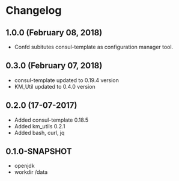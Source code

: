 # Changelog

## 1.0.0 (February 08, 2018)

* Confd subitutes consul-template as configuration manager tool.

## 0.3.0 (February 07, 2018)

* consul-template updated to 0.19.4 version
* KM_Util updated to 0.4.0 version
 
## 0.2.0 (17-07-2017)

* Added consul-template 0.18.5
* Added km_utils 0.2.1
* Added bash, curl, jq

## 0.1.0-SNAPSHOT

* openjdk
* workdir /data
